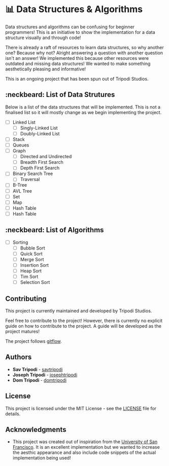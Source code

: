 # :bar_chart: Data Structures & Algorithms

Data structures and algorithms can be confusing for beginner programmers! This is an initiative to show the implementation for a data structure visually and through code!

There is already a raft of resources to learn data structures, so why another one?
Because why not? Alright answering a question with another question isn't an answer! We implemented this because other resources were outdated and missing data structures! We wanted to make something aesthetically pleasing and informative! 

This is an ongoing project that has been spun out of Tripodi Studios.

## :neckbeard: List of Data Strutures

Below is a list of the data structures that will be implemented. This is not a finalised list so it will mostly change as we begin implementing the project.

- [ ] Linked List
  - [ ] Singly-Linked List
  - [ ] Doubly-Linked List
- [ ] Stack
- [ ] Queues
- [ ] Graph
  - [ ] Directed and Undirected
  - [ ] Breadth First Search
  - [ ] Depth First Search
- [ ] Binary Search Tree
  - [ ] Traversal
- [ ] B-Tree
- [ ] AVL Tree
- [ ] Set
- [ ] Map
- [ ] Hash Table
- [ ] Hash Table

## :neckbeard: List of Algorithms
- [ ] Sorting
  - [ ] Bubble Sort
  - [ ] Quick Sort
  - [ ] Merge Sort
  - [ ] Insertion Sort
  - [ ] Heap Sort
  - [ ] Tim Sort
  - [ ] Selection Sort

## Contributing

This project is currently maintained and developed by Tripodi Studios.

Feel free to contribute to the project! However, there is currently no
explicit guide on how to contribute to the project. A guide will be
developed as the project matures!

The project follows [gitflow](https://datasift.github.io/gitflow/IntroducingGitFlow.html).

## Authors

* **Sav Tripodi** - [savtripodi](https://github.com/stripodi)
* **Joseph Tripodi** - [josephtripodi](https://github.com/joseph-tripodi)
* **Dom Tripodi** - [domtripodi](https://github.com/domtripodi)

## License

This project is licensed under the MIT License - see the [LICENSE](LICENSE) file for details.

## Acknowledgments

* This project was created out of inspiration from the [University of San Francisco](https://www.cs.usfca.edu/~galles/visualization/Algorithms.html). It is an excellent implementation but we wanted to increase the aesthic appearance and also include code snippets of the actual implementation being used!
